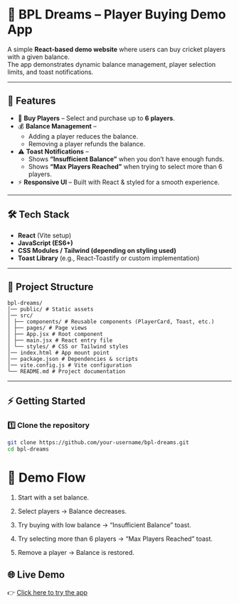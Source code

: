 # 🏏 BPL Dreams – Player Buying Demo App

A simple **React-based demo website** where users can buy cricket players with a given balance.  
The app demonstrates dynamic balance management, player selection limits, and toast notifications.  

---

## 🚀 Features

- 🎯 **Buy Players** – Select and purchase up to **6 players**.  
- 💰 **Balance Management** –  
  - Adding a player reduces the balance.  
  - Removing a player refunds the balance.  
- ⚠️ **Toast Notifications** –  
  - Shows **“Insufficient Balance”** when you don’t have enough funds.  
  - Shows **“Max Players Reached”** when trying to select more than 6 players.  
- ⚡ **Responsive UI** – Built with React & styled for a smooth experience.  

---

## 🛠️ Tech Stack

- **React** (Vite setup)  
- **JavaScript (ES6+)**  
- **CSS Modules / Tailwind (depending on styling used)**  
- **Toast Library** (e.g., React-Toastify or custom implementation)  

---

## 📂 Project Structure

```
bpl-dreams/
│── public/ # Static assets
│── src/
│ ├── components/ # Reusable components (PlayerCard, Toast, etc.)
│ ├── pages/ # Page views
│ ├── App.jsx # Root component
│ ├── main.jsx # React entry file
│ └── styles/ # CSS or Tailwind styles
│── index.html # App mount point
│── package.json # Dependencies & scripts
│── vite.config.js # Vite configuration
└── README.md # Project documentation
```

---

## ⚡ Getting Started

### 1️⃣ Clone the repository
```bash
git clone https://github.com/your-username/bpl-dreams.git
cd bpl-dreams
```

# 📸 Demo Flow

1. Start with a set balance.

1. Select players → Balance decreases.

1. Try buying with low balance → “Insufficient Balance” toast.

1. Try selecting more than 6 players → “Max Players Reached” toast.

1. Remove a player → Balance is restored.


## 🌐 Live Demo

👉 [Click here to try the app](https://bpl-dream-react.pages.dev/)  
